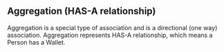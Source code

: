## Aggregation (HAS-A relationship)
Aggregation is a special type of association and is a directional (one way) association. Aggregation represents HAS-A relationship, which means a Person has a Wallet.
